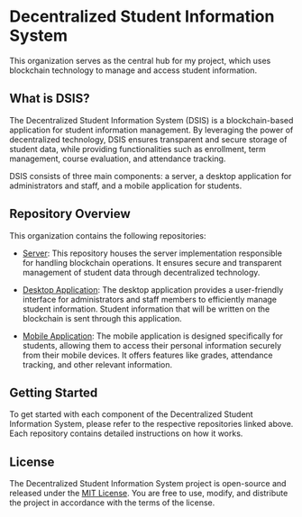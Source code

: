 # Decentralized Student Information System

This organization serves as the central hub for my project, which uses blockchain technology to manage and access student information.

## What is DSIS?
The Decentralized Student Information System (DSIS) is a blockchain-based application for student information management. By leveraging the power of decentralized technology, DSIS ensures transparent and secure storage of student data, while providing functionalities such as enrollment, term management, course evaluation, and attendance tracking. 

DSIS consists of three main components: a server, a desktop application for administrators and staff, and a mobile application for students.

## Repository Overview

This organization contains the following repositories:

- [Server](https://github.com/DecentralizedStundetInformationSystem/DSIS_Server): This repository houses the server implementation responsible for handling blockchain operations. It ensures secure and transparent management of student data through decentralized technology.

- [Desktop Application](DecentralizedStundetInformationSystem/DSIS_Admin): The desktop application provides a user-friendly interface for administrators and staff members to efficiently manage student information. Student information that will be written on the blockchain is sent through this application.

- [Mobile Application](https://github.com/DecentralizedStundetInformationSystem/DSIS_DApp): The mobile application is designed specifically for students, allowing them to access their personal information securely from their mobile devices. It offers features like grades, attendance tracking, and other relevant information.

## Getting Started

To get started with each component of the Decentralized Student Information System, please refer to the respective repositories linked above. Each repository contains detailed instructions on how it works.

## License

The Decentralized Student Information System project is open-source and released under the [MIT License](LICENSE). You are free to use, modify, and distribute the project in accordance with the terms of the license.
